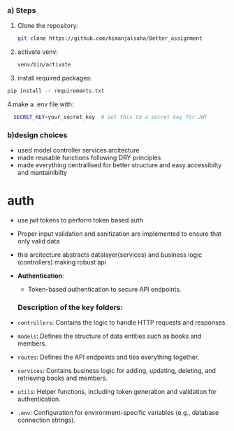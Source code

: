 



### a) Steps

1. Clone the repository:

   ```bash
   git clone https://github.com/himanjalsaha/Better_assignment
   ```
2. activate venv:
   ```bash
   venv/bin/activate
   ```
 3.  install required packages:
   ```bash
   pip install -r requirements.txt
```
4.make a .env file with:
 ```bash
   SECRET_KEY=your_secret_key  # Set this to a secret key for JWT
   ```



### b)design choices 
- used model controller services arcitecture
- made reusable functions following DRY principles
- made everything centrallised for better structure and easy accessibilty and mantainibilty
# auth
- use jwt tokens to perform token based auth
- Proper input validation and sanitization are implemented to ensure that only valid data
- this arcitecture abstracts datalayer(services) and business logic (controllers) making robust api



    


- **Authentication**:
  - Token-based authentication to secure API endpoints.
 

  ### Description of the key folders:

- `controllers`: Contains the logic to handle HTTP requests and responses.
- `models`: Defines the structure of data entities such as books and members.
- `routes`: Defines the API endpoints and ties everything together.
- `services`: Contains business logic for adding, updating, deleting, and retrieving books and members.
- `utils`: Helper functions, including token generation and validation for authentication.
- `.env`: Configuration for environment-specific variables (e.g., database connection strings).



